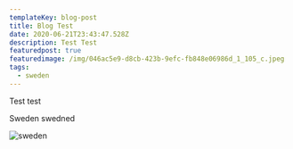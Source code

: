 ```yaml
---
templateKey: blog-post
title: Blog Test
date: 2020-06-21T23:43:47.528Z
description: Test Test
featuredpost: true
featuredimage: /img/046ac5e9-d8cb-423b-9efc-fb848e06986d_1_105_c.jpeg
tags:
  - sweden
---
```


Test test

Sweden swedned

![sweden](img/0b58e17a-12ef-4ebe-aa51-550c9db27d45_1_105_c.jpeg "SWeden")
